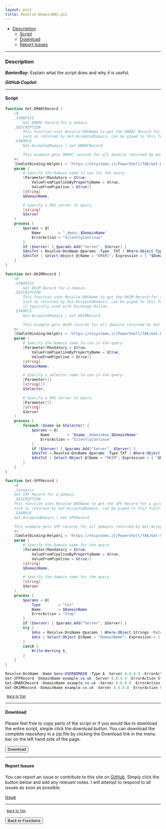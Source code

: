 ```yaml
---
layout: post
title: Resolve-DomainDNS.ps1
---
```


- [Description](#description)
  - [Script](#script)
  - [Download](#download)
  - [Report Issues](#report-issues)

---

### Description

**_BanterBoy:_** Explain what the script does and why it is useful.

**_GitHub Copilot:_**

---

#### Script

```powershell
function Get-DMARCRecord {
    <#
    .SYNOPSIS
        Get DMARC Record for a domain.
    .DESCRIPTION
        This function uses Resolve-DNSName to get the DMARC Record for a given domain. Objects with a DomainName property,
        such as returned by Get-AcceptedDomain, can be piped to this function.
    .EXAMPLE
        Get-AcceptedDomain | Get-DMARCRecord

        This example gets DMARC records for all domains returned by Get-AcceptedDomain.
    #>
    [CmdletBinding(HelpUri = 'https://ntsystems.it/PowerShell/TAK/Get-DMACRecord/')]
    param (
        # Specify the Domain name to use for the query.
        [Parameter(Mandatory = $true,
            ValueFromPipelineByPropertyName = $true,
            ValueFromPipeline = $true)]
        [string]
        $DomainName,

        # Specify a DNS server to query.
        [string]
        $Server
    )
    process {
        $params = @{
            Name        = "_dmarc.$DomainName"
            ErrorAction = "SilentlyContinue"
        }
        if ($Server) { $params.Add("Server", $Server) }
        $dnsTxt = Resolve-DnsName @params -Type  TXT | Where-Object Type -eq TXT
        $dnsTxt | Select-Object @{Name = "DMARC"; Expression = { "$DomainName`:$s" } }, @{Name = "Record"; Expression = { $_.Strings } }
    }
}

function Get-DKIMRecord {
    <#
    .SYNOPSIS
        Get DKIM Record for a domain.
    .DESCRIPTION
        This function uses Resolve-DNSName to get the DKIM Record for a given domain. Objects with a DomainName property,
        such as returned by Get-AcceptedDomain, can be piped to this function. The function defaults to "selector1" as this
        is typically used with Exchange Online.
    .EXAMPLE
        Get-AcceptedDomain | Get-DKIMRecord

        This example gets DKIM records for all domains returned by Get-AcceptedDomain.
    #>
    [CmdletBinding(HelpUri = 'https://ntsystems.it/PowerShell/TAK/Get-DKIMRecord/')]
    param (
        # Specify the Domain name to use in the query.
        [Parameter(Mandatory = $true,
            ValueFromPipelineByPropertyName = $true,
            ValueFromPipeline = $true)]
        [string]
        $DomainName,

        # Specify a selector name to use in the query.
        [Parameter()]
        [string[]]
        $Selector,

        # Specify a DNS server to query.
        [Parameter()]
        [string]
        $Server
    )
    process {
        foreach ($name in $Selector) {
            $params = @{
                Name        = "$name._domainkey.$DomainName"
                ErrorAction = "SilentlyContinue"
            }
            if ($Server) { $params.Add("Server", $Server) }
            $dnsTxt = Resolve-DnsName @params -Type TXT | Where-Object Type -eq TXT
            $dnsTxt | Select-Object @{Name = "DKIM"; Expression = { "$DomainName`:$s" } }, @{Name = "Record"; Expression = { $_.Strings } }
        }
    }
}

function Get-SPFRecord {
    <#
    .Synopsis
    Get SPF Record for a domain.
    .DESCRIPTION
    This function uses Resolve-DNSName to get the SPF Record for a given domain. Objects with a DomainName property,
    such as returned by Get-AcceptedDomain, can be piped to this function.
    .EXAMPLE
    Get-AcceptedDomain | Get-SPFRecord

    This example gets SPF records for all domains returned by Get-AcceptedDomain.
    #>
    [CmdletBinding(HelpUri = 'https://ntsystems.it/PowerShell/TAK/Get-SPFRecord/')]
    param (
        # Specify the Domain name for the query.
        [Parameter(Mandatory = $true,
            ValueFromPipelineByPropertyName = $true,
            ValueFromPipeline = $true)]
        [string]
        $DomainName,

        # Specify the Domain name for the query.
        [string]
        $Server
    )
    process {
        $params = @{
            Type        = "txt"
            Name        = $DomainName
            ErrorAction = "Stop"
        }
        if ($Server) { $params.Add("Server", $Server) }
        try {
            $dns = Resolve-DnsName @params | Where-Object Strings -Match "spf1"
            $dns | Select-Object @{Name = "DomainName"; Expression = { $_.Name } }, @{Name = "Record"; Expression = { $_.Strings } }
        }
        catch {
            Write-Warning $_
        }
    }
}

Resolve-DnsName -Name $env:USERDOMAIN -Type A -Server 8.8.8.8 -ErrorAction Stop
Get-SPFRecord -DomainName example.co.uk -Server 8.8.4.4 -ErrorAction Stop
Get-DMARCRecord -DomainName example.co.uk -Server 8.8.8.8 -ErrorAction Stop
Get-DKIMRecord -DomainName example.co.uk -Server 8.8.8.8 -ErrorAction Stop
```

<span style="font-size:11px;"><a href="#"><i class="fas fa-caret-up" aria-hidden="true" style="color: white; margin-right:5px;"></i>Back to Top</a></span>

---

#### Download

Please feel free to copy parts of the script or if you would like to download the entire script, simple click the download button. You can download the complete repository in a zip file by clicking the Download link in the menu bar on the left hand side of the page.

<button class="btn" type="submit" onclick="window.open('/PowerShell/functions/dns/Resolve-DomainDNS.ps1')">
    <i class="fa fa-cloud-download-alt">
    </i>
        Download
</button>

---

#### Report Issues

You can report an issue or contribute to this site on <a href="https://github.com/BanterBoy/scripts-blog/issues">GitHub</a>. Simply click the button below and add any relevant notes. I will attempt to respond to all issues as soon as possible.

<!-- Place this tag where you want the button to render. -->

<a class="github-button" href="https://github.com/BanterBoy/scripts-blog/issues/new?title=Resolve-DomainDNS.ps1&body=There is a problem with this function. Please find details below." data-show-count="true" aria-label="Issue BanterBoy/scripts-blog on GitHub">Issue</a>

---

<span style="font-size:11px;"><a href="#"><i class="fas fa-caret-up" aria-hidden="true" style="color: white; margin-right:5px;"></i>Back to Top</a></span>

<a href="/menu/_pages/functions.html">
    <button class="btn">
        <i class='fas fa-reply'>
        </i>
            Back to Functions
    </button>
</a>

[1]: http://ecotrust-canada.github.io/markdown-toc
[2]: https://github.com/googlearchive/code-prettify
